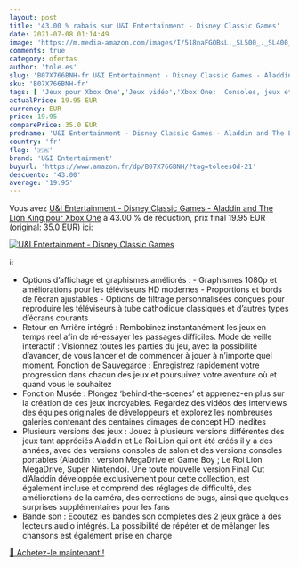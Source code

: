 ```yaml
---
layout: post
title: '43.00 % rabais sur U&I Entertainment - Disney Classic Games'
date: 2021-07-08 01:14:49
image: 'https://m.media-amazon.com/images/I/518naFGQBsL._SL500_._SL400_.jpg'
comments: true
category: ofertas
author: 'tole.es'
slug: 'B07X766BNH-fr U&I Entertainment - Disney Classic Games - Aladdin and The...'
sku: 'B07X766BNH-fr'
tags: [ 'Jeux pour Xbox One','Jeux vidéo','Xbox One:  Consoles, jeux et accessoires','u&i entertainment', ]
actualPrice: 19.95 EUR
currency: EUR
price: 19.95
comparePrice: 35.0 EUR
prodname: 'U&I Entertainment - Disney Classic Games - Aladdin and The Lion King pour Xbox One'
country: 'fr'
flag: '🇫🇷'
brand: 'U&I Entertainment'
buyurl: 'https://www.amazon.fr/dp/B07X766BNH/?tag=tolees0d-21'
descuento: '43.00'
average: '19.95'
---
```


Vous avez [U&I Entertainment - Disney Classic Games - Aladdin and The Lion King pour Xbox One](https://www.amazon.fr/dp/B07X766BNH/?tag=tolees0d-21)  à  43.00 % de réduction, prix final  19.95 EUR (original: 35.0 EUR) ici:

[![U&I Entertainment - Disney Classic Games](https://m.media-amazon.com/images/I/518naFGQBsL._SL500_._SL400_.jpg)](https://www.amazon.fr/dp/B07X766BNH/?tag=tolees0d-21)

ℹ️:

- Options d’affichage et graphismes améliorés : - Graphismes 1080p et améliorations pour les téléviseurs HD modernes - Proportions et bords de l’écran ajustables - Options de filtrage personnalisées conçues pour reproduire les téléviseurs à tube cathodique classiques et d’autres types d’écrans courants
- Retour en Arrière intégré : Rembobinez instantanément les jeux en temps réel afin de ré-essayer les passages difficiles. Mode de veille interactif : Visionnez toutes les parties du jeu, avec la possibilité d’avancer, de vous lancer et de commencer à jouer à n’importe quel moment. Fonction de Sauvegarde : Enregistrez rapidement votre progression dans chacun des jeux et poursuivez votre aventure où et quand vous le souhaitez
- Fonction Musée : Plongez ‘behind-the-scenes’ et apprenez-en plus sur la création de ces jeux incroyables. Regardez des vidéos des interviews des équipes originales de développeurs et explorez les nombreuses galeries contenant des centaines dimages de concept HD inédites
- Plusieurs versions des jeux : Jouez à plusieurs versions différentes des jeux tant appréciés Aladdin et Le Roi Lion qui ont été créés il y a des années, avec des versions consoles de salon et des versions consoles portables (Aladdin : version MegaDrive et Game Boy ; Le Roi Lion MegaDrive, Super Nintendo). Une toute nouvelle version Final Cut d’Aladdin développée exclusivement pour cette collection, est également incluse et comprend des réglages de difficulté, des améliorations de la caméra, des corrections de bugs, ainsi que quelques surprises supplémentaires pour les fans
- Bande son : Ecoutez les bandes son complètes des 2 jeux grâce à des lecteurs audio intégrés. La possibilité de répéter et de mélanger les chansons est également prise en charge

[🛒 Achetez-le maintenant!!](https://www.amazon.fr/dp/B07X766BNH/?tag=tolees0d-21)
